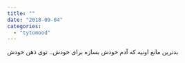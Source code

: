 ```yaml
---
title: ""
date: "2018-09-04"
categories: 
  - "tytomood"
---
```


بدترین مانع اونیه که آدم خودش بسازه برای خودش.. توی ذهن خودش
